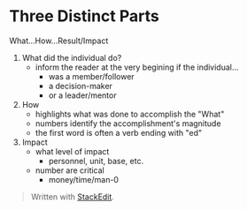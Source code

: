 
# Three Distinct Parts
What...How...Result/Impact

 1. What did the individual do?
	 - inform the reader at the very begining if the individual...
		 - was a member/follower
		 - a decision-maker
		 - or a leader/mentor
 2. How
	 - highlights what was done to accomplish the "What"
	 - numbers identify the accomplishment's magnitude
	 - the first word is often a verb ending with "ed"
 3. Impact
	 - what level of impact
		 - personnel, unit, base, etc.
	 - number are critical
		 - money/time/man-0
> Written with [StackEdit](https://stackedit.io/).
<!--stackedit_data:
eyJoaXN0b3J5IjpbMTgwMTMyMTYzOF19
-->